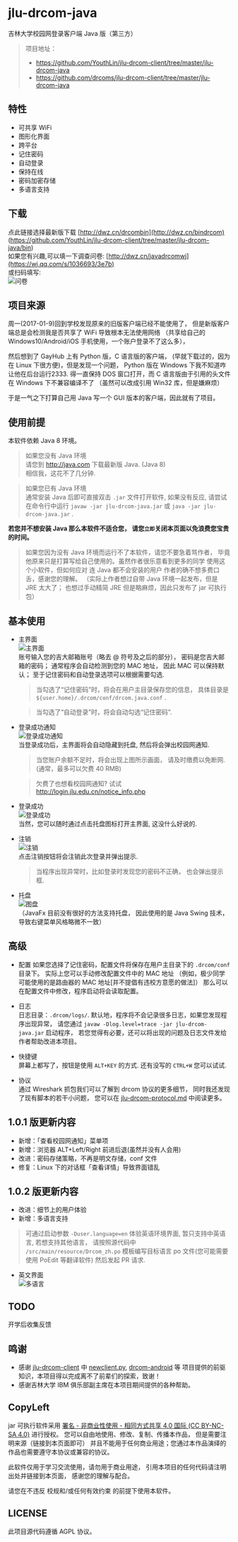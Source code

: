 # jlu-drcom-java
吉林大学校园网登录客户端 Java 版（第三方）  
>项目地址： 
>- https://github.com/YouthLin/jlu-drcom-client/tree/master/jlu-drcom-java  
>- https://github.com/drcoms/jlu-drcom-client/tree/master/jlu-drcom-java  

## 特性
- 可共享 WiFi
- 图形化界面
- 跨平台
- 记住密码
- 自动登录
- 保持在线
- 密码加密存储
- 多语言支持

## 下载
点此链接选择最新版下载 [http://dwz.cn/drcombin](http://dwz.cn/bindrcom) (https://github.com/YouthLin/jlu-drcom-client/tree/master/jlu-drcom-java/bin)    
如果您有兴趣,可以填一下调查问卷: [http://dwz.cn/javadrcomwj](https://wj.qq.com/s/1036693/3e7b)  
或扫码填写:  
![问卷](screenshots/wjQR.png)

## 项目来源
周一(2017-01-9)回到学校发现原来的旧版客户端已经不能使用了，
但是新版客户端总是会检测我是否共享了 WiFi 导致根本无法使用网络
（共享给自己的 Windows10/Android/iOS 手机使用，一个账户登录不了这么多），

然后想到了 GayHub 上有 Python 版，C 语言版的客户端，
(早就下载过的，因为在 Linux 下很方便)，但是发现一个问题，
Python 版在 Windows 下我不知道咋让他在后台运行2333. 得一直保持
DOS 窗口打开，而 C 语言版由于引用的头文件在 Windows 下不兼容编译不了
（虽然可以改成引用 Win32 库，但是嫌麻烦）

于是一气之下打算自己用 
Java 写一个 GUI 版本的客户端，因此就有了项目。

## 使用前提
本软件依赖 Java 8 环境。
>如果您没有 Java 环境  
请您到 http://java.com 下载最新版 Java. (Java 8)  
相信我，这花不了几分钟.  

> 如果您已有 Java 环境  
通常安装 Java 后即可直接双击 `.jar` 文件打开软件,
 如果没有反应, 请尝试在命令行中运行
`javaw -jar jlu-drcom-java.jar` 
或 `java -jar jlu-drcom-java.jar` .  

**若您并不想安装 Java 那么本软件不适合您，
请您`立即`关闭本页面以免浪费您宝贵的时间。**

>如果您因为没有 Java 环境而运行不了本软件，请您不要急着骂作者，
毕竟他原来只是打算写给自己使用的。虽然作者很乐意看到更多的同学
使用这个小软件，但如何应对 连 Java 都不会安装的用户 
作者的确不想多费口舌，感谢您的理解。
（实际上作者想过自带 Java 环境一起发布，但是 JRE 太大了；
也想过手动精简 JRE 但是略麻烦，因此只发布了 jar 可执行包）

## 基本使用
- 主界面  
![主界面](screenshots/Ready.png)  
账号输入您的吉大邮箱账号（略去 @ 符号及之后的部分），
密码是您吉大邮箱的密码；
通常程序会自动检测到您的 MAC 地址，
因此 MAC 可以保持默认；
至于记住密码和自动登录选项可以根据需要勾选. 
  >当勾选了“记住密码”时，将会在用户主目录保存您的信息，
具体目录是 `${user.home}/.drcom/conf/drcom.java.conf` .

  >当勾选了“自动登录”时，将会自动勾选“记住密码”.  

- 登录成功通知  
![登录成功通知](screenshots/LoginNotice.png)  
当登录成功后，主界面将会自动隐藏到托盘, 然后将会弹出校园网通知. 
  
  >当您账户余额不足时，将会出现上图所示画面，
请及时缴费以免断网.  (通常，最多可以欠费 40 RMB) 
 
  >欠费了也想看校园网通知? 试试 http://login.jlu.edu.cn/notice_info.php   


- 登录成功  
![登录成功](screenshots/LoggedIn.png)  
当然，您可以随时通过点击托盘图标打开主界面, 这没什么好说的. 

- 注销  
![注销](screenshots/Logout.png)  
点击注销按钮将会注销此次登录并弹出提示.  

  >当程序出现异常时，比如登录时发现您的密码不正确，
也会弹出提示框.  

- 托盘  
![图盘](screenshots/Tray.png)  
（JavaFx 目前没有很好的方法支持托盘，
因此使用的是 Java Swing 技术，
导致右键菜单风格略微不一致）

## 高级
- 配置
如果您选择了记住密码，配置文件将保存在用户主目录下的 `.drcom/conf` 目录下。
实际上您可以手动修改配置文件中的 MAC 地址
（例如，极少同学可能使用的是路由器的 MAC 地址\[并不提倡有违校方意愿的做法\]）
那么可以在配置文件中修改，程序启动将会读取配置。

- 日志  
日志目录：`.drcom/logs/`. 
默认地，程序将不会记录很多日志，如果您发现程序出现异常，
请您通过 `javaw -Dlog.level=trace -jar jlu-drcom-java.jar` 启动程序，
若您觉得有必要，还可以将出现的问题及日志文件发给作者帮助改进本项目。

- 快捷键  
屏幕上都写了，按钮是使用 `ALT+KEY` 的方式. 还有没写的 `CTRL+W` 您可以试试.  

- 协议  
通过 Wireshark 抓包我们可以了解到 drcom 协议的更多细节，
同时我还发现了现有脚本的若干小问题，
您可以在 [jlu-drcom-protocol.md](jlu-drcom-protocol.md)
中阅读更多。

## 1.0.1 版更新内容
- 新增：「查看校园网通知」菜单项
- 新增：浏览器 ALT+Left/Right 前进后退(虽然并没有人会用)
- 改进：密码存储策略，不再是明文存储，conf 文件
- 修复：Linux 下的对话框「查看详情」导致界面错乱

## 1.0.2 版更新内容
- 改进：细节上的用户体验
- 新增：多语言支持
> 可通过启动参数 `-Duser.language=en` 体验英语环境界面, 
> 暂只支持中英语言, 若想支持其他语言，
> 请按照源代码中 `/src/main/resource/Drcom_zh.po` 
> 模板编写目标语言 po 文件(您可能需要使用 PoEdit 等翻译软件)
> 然后发起 PR 请求.  
- 英文界面  
  ![多语言](screenshots/Lang.png)

## TODO
开学后收集反馈

## 鸣谢
- 感谢 [jlu-drcom-client](https://github.com/drcoms/jlu-drcom-client) 中
[newclient.py](https://github.com/drcoms/jlu-drcom-client/blob/master/newclient.py), 
[drcom-android](https://github.com/drcoms/jlu-drcom-client/tree/master/drcom-android) 等
项目提供的前驱知识，本项目得以完成离不了前辈们的探索，致谢！
- 感谢吉林大学 IBM 俱乐部副主席在本项目期间提供的各种帮助。

## CopyLeft
jar 可执行软件采用 [ 署名 - 非商业性使用 - 相同方式共享 4.0 国际 (CC BY-NC-SA 4.0)](https://creativecommons.org/licenses/by-nc-sa/4.0/deed.zh) 
进行授权。
您可以自由地使用、修改、复制、传播本作品，
但是需要注明来源（链接到本页面即可）
并且不能用于任何商业用途；您通过本作品演绎的作品也需要遵守本协议或兼容的协议。

此软件仅用于学习交流使用，请勿用于商业用途，
引用本项目的任何代码请注明出处并链接到本页面，
感谢您的理解与配合。

请您在不违反 校规和/或任何有效约束 的前提下使用本软件。

## LICENSE
此项目源代码遵循 AGPL 协议。
